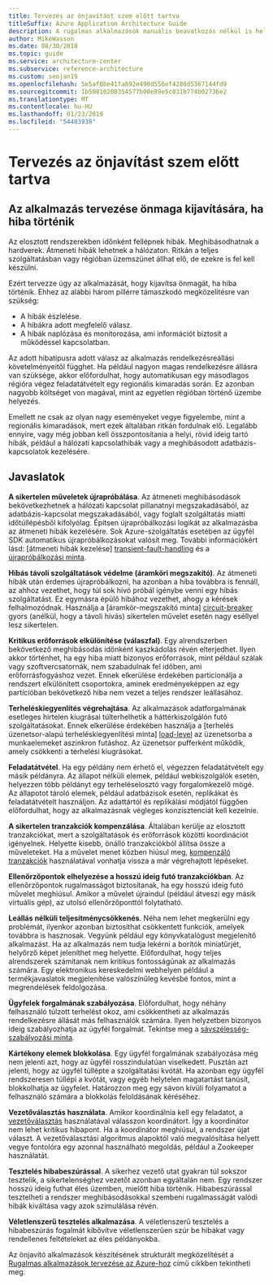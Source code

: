 ```yaml
---
title: Tervezés az önjavítást szem előtt tartva
titleSuffix: Azure Application Architecture Guide
description: A rugalmas alkalmazások manuális beavatkozás nélkül is helyre tudnak állni a hibák után.
author: MikeWasson
ms.date: 08/30/2018
ms.topic: guide
ms.service: architecture-center
ms.subservice: reference-architecture
ms.custom: seojan19
ms.openlocfilehash: 5e5af0be41fa892e490d556ef4286d5367144fd9
ms.sourcegitcommit: 1b50810208354577b00e89e5c031b774b02736e2
ms.translationtype: MT
ms.contentlocale: hu-HU
ms.lasthandoff: 01/23/2019
ms.locfileid: "54483938"
---
```

# <a name="design-for-self-healing"></a>Tervezés az önjavítást szem előtt tartva

## <a name="design-your-application-to-be-self-healing-when-failures-occur"></a>Az alkalmazás tervezése önmaga kijavítására, ha hiba történik

Az elosztott rendszerekben időnként fellépnek hibák. Meghibásodhatnak a hardverek. Átmeneti hibák lehetnek a hálózaton. Ritkán a teljes szolgáltatásban vagy régióban üzemszünet állhat elő, de ezekre is fel kell készülni.

Ezért tervezze úgy az alkalmazását, hogy kijavítsa önmagát, ha hiba történik. Ehhez az alábbi három pillérre támaszkodó megközelítésre van szükség:

- A hibák észlelése.
- A hibákra adott megfelelő válasz.
- A hibák naplózása és monitorozása, ami információt biztosít a működéssel kapcsolatban.

Az adott hibatípusra adott válasz az alkalmazás rendelkezésreállási követelményeitől függhet. Ha például nagyon magas rendelkezésre állásra van szüksége, akkor előfordulhat, hogy automatikusan egy másodlagos régióra végez feladatátvételt egy regionális kimaradás során. Ez azonban nagyobb költséget von magával, mint az egyetlen régióban történő üzembe helyezés.

Emellett ne csak az olyan nagy eseményeket vegye figyelembe, mint a regionális kimaradások, mert ezek általában ritkán fordulnak elő. Legalább ennyire, vagy még jobban kell összpontosítania a helyi, rövid ideig tartó hibák, például a hálózati kapcsolathibák vagy a meghibásodott adatbázis-kapcsolatok kezelésére.

## <a name="recommendations"></a>Javaslatok

**A sikertelen műveletek újrapróbálása**. Az átmeneti meghibásodások bekövetkezhetnek a hálózati kapcsolat pillanatnyi megszakadásából, az adatbázis-kapcsolat megszakadásából, vagy foglalt szolgáltatás miatti időtúllépésből kifolyólag. Építsen újrapróbálkozási logikát az alkalmazásba az átmeneti hibák kezelésére. Sok Azure-szolgáltatás esetében az ügyfél SDK automatikus újrapróbálkozásokat valósít meg. További információkért lásd: [átmeneti hibák kezelése] [ transient-fault-handling] és a [újrapróbálkozási minta][retry].

**Hibás távoli szolgáltatások védelme (áramköri megszakító)**. Az átmeneti hibák után érdemes újrapróbálkozni, ha azonban a hiba továbbra is fennáll, az ahhoz vezethet, hogy túl sok hívó próbál igénybe venni egy hibás szolgáltatást. Ez egymásra épülő hibához vezethet, ahogy a kérések felhalmozódnak. Használja a [áramkör-megszakító minta] [ circuit-breaker] gyors (anélkül, hogy a távoli hívás) sikertelen művelet esetén nagy eséllyel lesz sikertelen.

**Kritikus erőforrások elkülönítése (válaszfal)**. Egy alrendszerben bekövetkező meghibásodás időnként kaszkádolás révén elterjedhet. Ilyen akkor történhet, ha egy hiba miatt bizonyos erőforrások, mint például szálak vagy szoftvercsatornák, nem szabadulnak fel időben, ami erőforrásfogyáshoz vezet. Ennek elkerülése érdekében particionálja a rendszert elkülönített csoportokra, aminek eredményeképpen az egy partícióban bekövetkező hiba nem vezet a teljes rendszer leállásához.

**Terheléskiegyenlítés végrehajtása**. Az alkalmazások adatforgalmának esetleges hirtelen kiugrásai túlterhelhetik a háttérkiszolgálón futó szolgáltatásokat. Ennek elkerülése érdekében használja a [terhelés üzenetsor-alapú terheléskiegyenlítési minta] [ load-level] az üzenetsorba a munkaelemeket aszinkron futáshoz. Az üzenetsor pufferként működik, amely csökkenti a terhelési kiugrásokat.

**Feladatátvétel**. Ha egy példány nem érhető el, végezzen feladatátvételt egy másik példányra. Az állapot nélküli elemek, például webkiszolgálók esetén, helyezzen több példányt egy terheléselosztó vagy forgalomkezelő mögé. Az állapotot tároló elemek, például adatbázisok esetén, replikákat és feladatátvételt használjon. Az adattártól és replikálási módjától függően előfordulhat, hogy az alkalmazásnak végleges konzisztenciát kell kezelnie.

**A sikertelen tranzakciók kompenzálása**. Általában kerülje az elosztott tranzakciókat, mert a szolgáltatások és erőforrások közötti koordinációt igényelnek. Helyette kisebb, önálló tranzakciókból állítsa össze a műveleteket. Ha a művelet menet közben hiúsul meg, [kompenzáló tranzakciók][compensating-transactions] használatával vonhatja vissza a már végrehajtott lépéseket.

**Ellenőrzőpontok elhelyezése a hosszú ideig futó tranzakciókban**. Az ellenőrzőpontok rugalmasságot biztosítanak, ha egy hosszú ideig futó művelet meghiúsul. Amikor a művelet újraindul (például átveszi egy másik virtuális gép), az utolsó ellenőrzőponttól folytatható.

**Leállás nélküli teljesítménycsökkenés**. Néha nem lehet megkerülni egy problémát, ilyenkor azonban biztosíthat csökkentett funkciók, amelyek továbbra is hasznosak. Vegyünk például egy könyvkatalógust megjelenítő alkalmazást. Ha az alkalmazás nem tudja lekérni a borítók miniatűrjét, helyőrző képet jeleníthet meg helyette. Előfordulhat, hogy teljes alrendszerek számítanak nem kritikus fontosságúnak az alkalmazás számára. Egy elektronikus kereskedelmi webhelyen például a termékjavaslatok megjelenítése valószínűleg kevésbé fontos, mint a megrendelések feldolgozása.

**Ügyfelek forgalmának szabályozása**. Előfordulhat, hogy néhány felhasználó túlzott terhelést okoz, ami csökkentheti az alkalmazás rendelkezésre állását más felhasználók számára. Ilyen helyzetben bizonyos ideig szabályozhatja az ügyfél forgalmát. Tekintse meg a [sávszélesség-szabályozási minta][throttle].

**Kártékony elemek blokkolása**. Egy ügyfél forgalmának szabályozása még nem jelenti azt, hogy az ügyfél rosszindulatúan viselkedett. Pusztán azt jelenti, hogy az ügyfél túllépte a szolgáltatási kvótát. Ha azonban egy ügyfél rendszeresen túllépi a kvótát, vagy egyéb helytelen magatartást tanúsít, blokkolhatja az ügyfelet. Határozzon meg egy sávon kívüli folyamatot a felhasználó számára a blokkolás feloldásának kéréséhez.

**Vezetőválasztás használata**. Amikor koordinálnia kell egy feladatot, a [vezetőválasztás][leader-election] használatával válasszon koordinátort. Így a koordinátor nem lehet kritikus hibapont. Ha a koordinátor meghiúsul, a rendszer újat választ. A vezetőválasztási algoritmus alapoktól való megvalósítása helyett vegye fontolóra egy azonnal használható megoldás, például a Zookeeper használatát.

**Tesztelés hibabeszúrással**. A sikerhez vezető utat gyakran túl sokszor tesztelik, a sikertelenséghez vezetőt azonban egyáltalán nem. Egy rendszer hosszú ideig futhat éles üzemben, mielőtt hiba történik. Hibabeszúrással tesztelheti a rendszer meghibásodásokkal szembeni rugalmasságát valódi hibák kiváltása vagy azok szimulálása révén.

**Véletlenszerű tesztelés alkalmazása**. A véletlenszerű tesztelés a hibabeszúrás fogalmát kibővítve véletlenszerűen szúr be hibákat vagy rendellenes feltételeket az éles példányokba.

Az önjavító alkalmazások készítésének strukturált megközelítését a [Rugalmas alkalmazások tervezése az Azure-hoz][resiliency-overview] című cikkben tekintheti meg.

<!-- links -->

[circuit-breaker]: ../../patterns/circuit-breaker.md
[compensating-transactions]: ../../patterns/compensating-transaction.md
[leader-election]: ../../patterns/leader-election.md
[load-level]: ../../patterns/queue-based-load-leveling.md
[resiliency-overview]: ../../resiliency/index.md
[retry]: ../../patterns/retry.md
[throttle]: ../../patterns/throttling.md
[transient-fault-handling]: ../../best-practices/transient-faults.md
